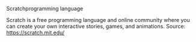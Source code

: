 Scratchprogramming language

Scratch is a free programming language and online community where you can create your own interactive stories, games, and animations.
Source: https://scratch.mit.edu/